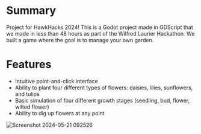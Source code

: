 # Summary
Project for HawkHacks 2024!
This is a Godot project made in GDScript that we made in less than 48 hours as part of the Wilfred Laurier Hackathon.
We built a game where the goal is to manage your own garden.

# Features
- Intuitive point-and-click interface
- Ability to plant four different types of flowers: daisies, lilies, sunflowers, and tulips
- Basic simulation of four different growth stages (seedling, bud, flower, wilted flower)
- Ability to dig up flowers at any point

![Screenshot 2024-05-21 092526](https://github.com/aicheye/HawkHacks24/assets/55955758/6109bc9b-22df-4c63-820e-dc9903bf7f43)
